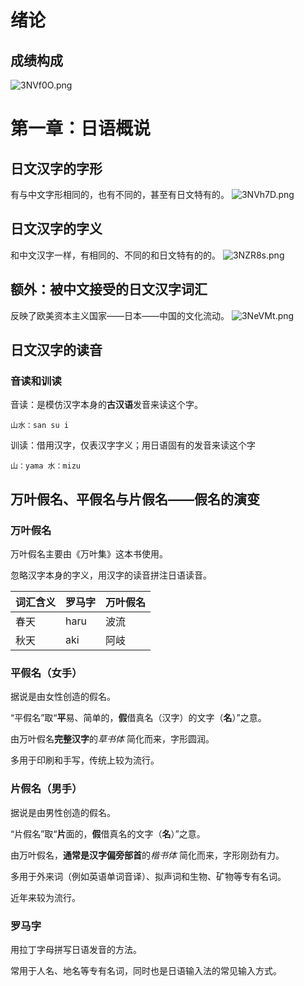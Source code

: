 # 绪论
## 成绩构成
![3NVf0O.png](https://s2.ax1x.com/2020/02/26/3NVf0O.png)

# 第一章：日语概说
## 日文汉字的字形
有与中文字形相同的，也有不同的，甚至有日文特有的。
![3NVh7D.png](https://s2.ax1x.com/2020/02/26/3NVh7D.png)

## 日文汉字的字义
和中文汉字一样，有相同的、不同的和日文特有的的。
![3NZR8s.png](https://s2.ax1x.com/2020/02/26/3NZR8s.png)

## 额外：被中文接受的日文汉字词汇
反映了欧美资本主义国家——日本——中国的文化流动。
![3NeVMt.png](https://s2.ax1x.com/2020/02/26/3NeVMt.png)

## 日文汉字的读音
### 音读和训读
音读：是模仿汉字本身的**古汉语**发音来读这个字。

`山水：san su i`

训读：借用汉字，仅表汉字字义；用日语固有的发音来读这个字

`山：yama 水：mizu`

## 万叶假名、平假名与片假名——假名的演变
### 万叶假名
万叶假名主要由《万叶集》这本书使用。

忽略汉字本身的字义，用汉字的读音拼注日语读音。

| 词汇含义 | 罗马字 | 万叶假名 |
|----------|--------|----------|
| 春天 | haru | 波流 |
| 秋天 | aki | 阿岐 |

### 平假名（女手）
据说是由女性创造的假名。

“平假名”取“**平**易、简单的，**假**借真名（汉字）的文字（**名**）”之意。

由万叶假名**完整汉字**的*草书体* 简化而来，字形圆润。

多用于印刷和手写，传统上较为流行。

### 片假名（男手）
据说是由男性创造的假名。

“片假名”取“**片**面的，**假**借真名的文字（**名**）”之意。

由万叶假名，**通常是汉字偏旁部首**的*楷书体* 简化而来，字形刚劲有力。

多用于外来词（例如英语单词音译）、拟声词和生物、矿物等专有名词。

近年来较为流行。

### 罗马字
用拉丁字母拼写日语发音的方法。

常用于人名、地名等专有名词，同时也是日语输入法的常见输入方式。

